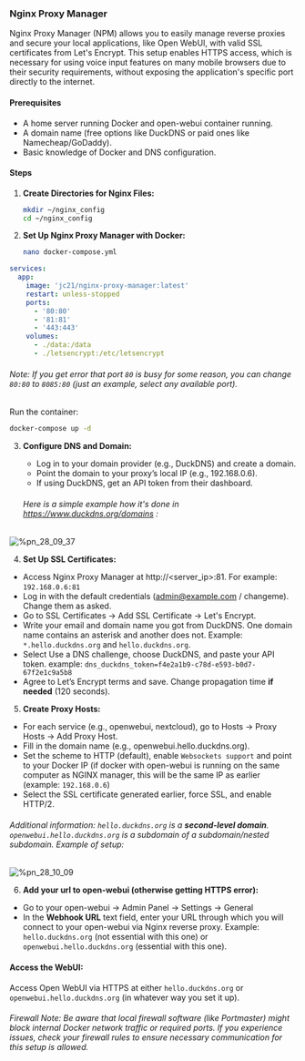 ### Nginx Proxy Manager

Nginx Proxy Manager (NPM) allows you to easily manage reverse proxies and secure your local applications, like Open WebUI, with valid SSL certificates from Let's Encrypt. 
This setup enables HTTPS access, which is necessary for using voice input features on many mobile browsers due to their security requirements, without exposing the application's specific port directly to the internet.

#### Prerequisites

- A home server running Docker and open-webui container running.
- A domain name (free options like DuckDNS or paid ones like Namecheap/GoDaddy).
- Basic knowledge of Docker and DNS configuration.

#### Steps

1. **Create Directories for Nginx Files:**

    ```bash
    mkdir ~/nginx_config
    cd ~/nginx_config
    ```

2. **Set Up Nginx Proxy Manager with Docker:**

    ```bash
    nano docker-compose.yml
    ```

```yaml
services:
  app:
    image: 'jc21/nginx-proxy-manager:latest'
    restart: unless-stopped
    ports:
      - '80:80'
      - '81:81'
      - '443:443'
    volumes:
      - ./data:/data
      - ./letsencrypt:/etc/letsencrypt
```
###### Note: If you get error that port ``80`` is busy for some reason, you can change ``80:80`` to ``8085:80`` (just an example, select any available port).

Run the container:
```bash
docker-compose up -d
```
3. **Configure DNS and Domain:**

    * Log in to your domain provider (e.g., DuckDNS) and create a domain. 
    * Point the domain to your proxy’s local IP (e.g., 192.168.0.6).
    * If using DuckDNS, get an API token from their dashboard.
    ###### Here is a simple example how it's done in https://www.duckdns.org/domains :
![%pn_28_09_37](https://github.com/user-attachments/assets/41b2be92-cdce-4e7b-a51d-e97f1ae2409f)
    
4. **Set Up SSL Certificates:**
* Access Nginx Proxy Manager at http://<server_ip>:81. For example: ``192.168.0.6:81``
* Log in with the default credentials (admin@example.com / changeme). Change them as asked.
* Go to SSL Certificates → Add SSL Certificate → Let's Encrypt.
* Write your email and domain name you got from DuckDNS. One domain name contains an asterisk and another does not. Example: ``*.hello.duckdns.org`` and ``hello.duckdns.org``.
* Select Use a DNS challenge, choose DuckDNS, and paste your API token. example: 
```dns_duckdns_token=f4e2a1b9-c78d-e593-b0d7-67f2e1c9a5b8```
* Agree to Let’s Encrypt terms and save. Change propagation time **if needed** (120 seconds).

5. **Create Proxy Hosts:**
* For each service (e.g., openwebui, nextcloud), go to Hosts → Proxy Hosts → Add Proxy Host.
* Fill in the domain name (e.g., openwebui.hello.duckdns.org).
* Set the scheme to HTTP (default), enable ``Websockets support`` and point to your Docker IP (if docker with open-webui is running on the same computer as NGINX manager, this will be the same IP as earlier (example: ``192.168.0.6``) 
* Select the SSL certificate generated earlier, force SSL, and enable HTTP/2.
###### Additional information: ``hello.duckdns.org`` is a **second-level domain**. ``openwebui.hello.duckdns.org`` is a subdomain of a subdomain/nested subdomain. Example of setup: 
![%pn_28_10_09](https://github.com/user-attachments/assets/bc182a51-ebcf-4592-92fb-bfed0c13b1d9)

6. **Add your url to open-webui (otherwise getting HTTPS error):**

* Go to your open-webui → Admin Panel → Settings → General
* In the **Webhook URL** text field, enter your URL through which you will connect to your open-webui via Nginx reverse proxy. Example: ``hello.duckdns.org`` (not essential with this one) or ``openwebui.hello.duckdns.org`` (essential with this one).

#### Access the WebUI:

Access Open WebUI via HTTPS at either ``hello.duckdns.org`` or ``openwebui.hello.duckdns.org`` (in whatever way you set it up).
###### Firewall Note: Be aware that local firewall software (like Portmaster) might block internal Docker network traffic or required ports. If you experience issues, check your firewall rules to ensure necessary communication for this setup is allowed.
